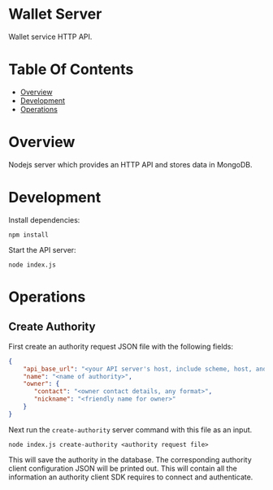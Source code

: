 # Wallet Server
Wallet service HTTP API.

# Table Of Contents
- [Overview](#overview)
- [Development](#development)
- [Operations](#operations)

# Overview
Nodejs server which provides an HTTP API and stores data in MongoDB.

# Development
Install dependencies:

```
npm install
```

Start the API server:

```
node index.js
```

# Operations
## Create Authority
First create an authority request JSON file with the following fields:

```json
{
    "api_base_url": "<your API server's host, include scheme, host, and port, no trailing slashes>",
    "name": "<name of authority>",
    "owner": {
	   "contact": "<owner contact details, any format>",
	   "nickname": "<friendly name for owner>"
    }
}
```

Next run the `create-authority` server command with this file as an input.

```
node index.js create-authority <authority request file>
```

This will save the authority in the database. The corresponding authority client
configuration JSON will be printed out. This will contain all the information an
authority client SDK requires to connect and authenticate.
